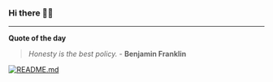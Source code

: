 ### Hi there 👋🏻


---

**Quote of the day**

> *Honesty is the best policy.* - **Benjamin Franklin** 

[![README.md](https://github.com/marcolovazzano/marcolovazzano/actions/workflows/readme.yml/badge.svg?branch=main)](https://github.com/marcolovazzano/marcolovazzano/actions/workflows/readme.yml)
